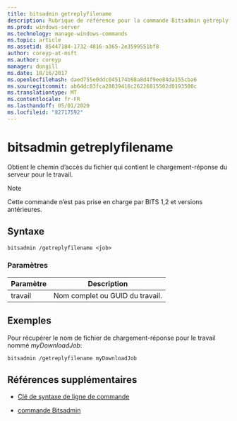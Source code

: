 ```yaml
---
title: bitsadmin getreplyfilename
description: Rubrique de référence pour la commande Bitsadmin getreplyfilename, qui obtient le chemin d’accès du fichier qui contient le chargement-réponse du serveur pour le travail.
ms.prod: windows-server
ms.technology: manage-windows-commands
ms.topic: article
ms.assetid: 85447184-1732-4816-a365-2e3599551bf8
author: coreyp-at-msft
ms.author: coreyp
manager: dongill
ms.date: 10/16/2017
ms.openlocfilehash: daed755e0ddc045174b98a8d4f9ee84da155cba6
ms.sourcegitcommit: ab64dc83fca28039416c26226815502d0193500c
ms.translationtype: MT
ms.contentlocale: fr-FR
ms.lasthandoff: 05/01/2020
ms.locfileid: "82717592"
---
```

# <a name="bitsadmin-getreplyfilename"></a>bitsadmin getreplyfilename

Obtient le chemin d’accès du fichier qui contient le chargement-réponse du serveur pour le travail.

> [!NOTE]
> Cette commande n’est pas prise en charge par BITS 1,2 et versions antérieures.

## <a name="syntax"></a>Syntaxe

```
bitsadmin /getreplyfilename <job>
```

### <a name="parameters"></a>Paramètres

| Paramètre | Description |
| -------------- | -------------- |
| travail | Nom complet ou GUID du travail. |

## <a name="examples"></a>Exemples

Pour récupérer le nom de fichier de chargement-réponse pour le travail nommé *myDownloadJob*:

```
bitsadmin /getreplyfilename myDownloadJob
```

## <a name="additional-references"></a>Références supplémentaires

- [Clé de syntaxe de ligne de commande](command-line-syntax-key.md)

- [commande Bitsadmin](bitsadmin.md)
